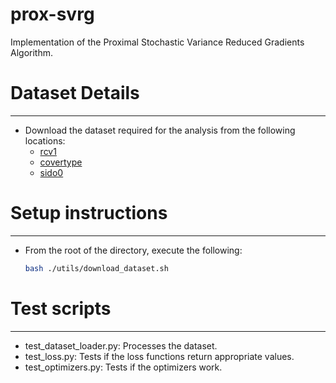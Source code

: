 # prox-svrg
Implementation of the Proximal Stochastic Variance Reduced Gradients Algorithm.

# Dataset Details
-------------------
- Download the dataset required for the analysis from the following locations:
  - [rcv1](https://www.csie.ntu.edu.tw/~cjlin/libsvmtools/datasets/binary/rcv1_train.binary.bz2)
  - [covertype](https://www.csie.ntu.edu.tw/~cjlin/libsvmtools/datasets/binary/covtype.libsvm.binary.scale.bz2)
  - [sido0](http://www.causality.inf.ethz.ch/data/sido0_text.zip)

# Setup instructions
----------------------
- From the root of the directory, execute the following:
  ```bash
  bash ./utils/download_dataset.sh
  ```

# Test scripts
---------------
- test_dataset_loader.py: Processes the dataset.
- test_loss.py: Tests if the loss functions return appropriate values.
- test_optimizers.py: Tests if the optimizers work.
